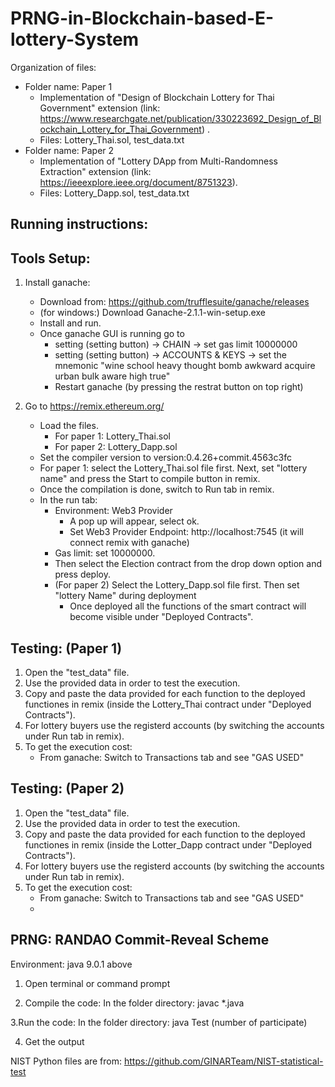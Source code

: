 # PRNG-in-Blockchain-based-E-lottery-System
Organization of files:
- Folder name: Paper 1
	- Implementation of "Design of Blockchain Lottery for Thai Government" extension (link: https://www.researchgate.net/publication/330223692_Design_of_Blockchain_Lottery_for_Thai_Government) .
	- Files: Lottery_Thai.sol, test_data.txt
- Folder name: Paper 2
	- Implementation of "Lottery DApp from Multi-Randomness Extraction" extension (link: https://ieeexplore.ieee.org/document/8751323).
	- Files: Lottery_Dapp.sol, test_data.txt
 

Running instructions:
------------------------

Tools Setup:
--------------
1. Install ganache: 
	- Download from: https://github.com/trufflesuite/ganache/releases
	- (for windows:) Download Ganache-2.1.1-win-setup.exe
	- Install and run. 
	- Once ganache GUI is running go to 
		- setting (setting button) -> CHAIN -> set gas limit 10000000
		- setting (setting button) -> ACCOUNTS & KEYS -> set the mnemonic "wine school heavy thought bomb awkward acquire urban bulk aware high true"
		- Restart ganache (by pressing the restrat button on top right)

2. Go to https://remix.ethereum.org/
	- Load the files.
		- For paper 1: Lottery_Thai.sol
		- For paper 2: Lottery_Dapp.sol
	- Set the compiler version to version:0.4.26+commit.4563c3fc
	- For paper 1: select the Lottery_Thai.sol file first. Next, set "lottery name" and press the Start to compile button in remix.
	- Once the compilation is done, switch to Run tab in remix.
	- In the run tab:
		- Environment: Web3 Provider 
			- A pop up will appear, select ok. 
			- Set Web3 Provider Endpoint: http://localhost:7545 (it will connect remix with ganache)
		- Gas limit: set 10000000.
		- Then select the Election contract from the drop down option and press deploy.
		- (For paper 2) Select the Lottery_Dapp.sol file first. Then set "lottery Name" during deployment
	        - Once deployed all the functions of the smart contract will become visible under "Deployed Contracts".
	

Testing: (Paper 1)
---------------------
1. Open the "test_data" file. 
2. Use the provided data in order to test the execution.
3. Copy and paste the data provided for each function to the deployed functiones in remix (inside the Lottery_Thai contract under "Deployed Contracts"). 
4. For lottery buyers use the registerd accounts (by switching the accounts under Run tab in remix).
5. To get the execution cost:
	-  From ganache: Switch to Transactions tab and see "GAS USED" 

Testing: (Paper 2)
---------------------

1. Open the "test_data" file.
2. Use the provided data in order to test the execution.
3. Copy and paste the data provided for each function to the deployed functiones in remix (inside the Lotter_Dapp contract under "Deployed Contracts"). 
4. For lottery buyers use the registerd accounts (by switching the accounts under Run tab in remix). 
5. To get the execution cost:
	-  From ganache: Switch to Transactions tab and see "GAS USED" 
	-  

PRNG: RANDAO Commit-Reveal Scheme
-----------------------------------

Environment: java 9.0.1 above

1. Open terminal or command prompt

2. Compile the code:
	In the folder directory: javac *.java

3.Run the code: 
	In the folder directory: java Test (number of participate)

4. Get the output



NIST Python files are from: https://github.com/GINARTeam/NIST-statistical-test
